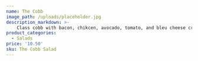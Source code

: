 ```yaml
---
name: The Cobb
image_path: /uploads/placeholder.jpg
description_markdown: >-
    Class cobb with bacon, chikcen, avocado, tomato, and bleu cheese crumbles.
product_categories:
  - Salads
price: '10.50'
sku: The Cobb Salad
---
```

